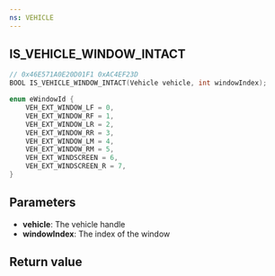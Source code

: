 ```yaml
---
ns: VEHICLE
---
```

## IS_VEHICLE_WINDOW_INTACT

```c
// 0x46E571A0E20D01F1 0xAC4EF23D
BOOL IS_VEHICLE_WINDOW_INTACT(Vehicle vehicle, int windowIndex);
```

```c
enum eWindowId {
	VEH_EXT_WINDOW_LF = 0,
	VEH_EXT_WINDOW_RF = 1,
	VEH_EXT_WINDOW_LR = 2,
	VEH_EXT_WINDOW_RR = 3,
	VEH_EXT_WINDOW_LM = 4,
	VEH_EXT_WINDOW_RM = 5,
	VEH_EXT_WINDSCREEN = 6,
	VEH_EXT_WINDSCREEN_R = 7,
}
```

## Parameters
* **vehicle**: The vehicle handle
* **windowIndex**: The index of the window

## Return value
